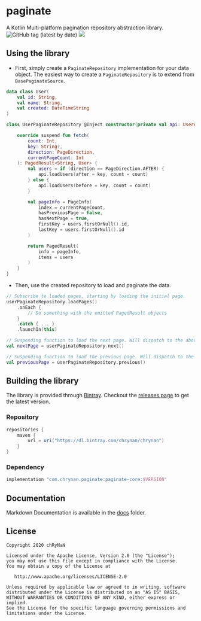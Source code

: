 # paginate

A Kotlin Multi-platform pagination repository abstraction library. <br>
<img alt="GitHub tag (latest by date)" src="https://img.shields.io/github/v/tag/chRyNaN/paginate">
<a href="https://bintray.com/chrynan/chrynan/paginate/0.1.0/link"><img src="https://api.bintray.com/packages/chrynan/chrynan/paginate/images/download.svg?version=0.1.0"/></a>

## Using the library

* First, simply create a `PaginateRepository` implementation for your data object. The easiest way to create
  a `PaginateRepository` is to extend from `BasePaginateSource`.

```kotlin
data class User(
    val id: String,
    val name: String,
    val created: DateTimeString
)

class UserPaginateRepository @Inject constructor(private val api: UserApi) : BasePaginateSource<String, User>() {

    override suspend fun fetch(
        count: Int,
        key: String?,
        direction: PageDirection,
        currentPageCount: Int
    ): PagedResult<String, User> {
        val users = if (direction == PageDirection.AFTER) {
            api.loadUsers(after = key, count = count)
        } else {
            api.loadUsers(before = key, count = count)
        }

        val pageInfo = PageInfo(
            index = currentPageCount,
            hasPreviousPage = false,
            hasNextPage = true,
            firstKey = users.firstOrNull().id,
            lastKey = users.firstOrNull().id
        )

        return PagedResult(
            info = pageInfo,
            items = users
        )
    }
}
```

* Then, use the created repository to load and paginate the data.

```kotlin
// Subscribe to loaded pages, starting by loading the initial page.
userPaginateRepository.loadPages()
    .onEach {
        // Do something with the emitted PagedResult objects
    }
    .catch { ... }
    .launchIn(this)

// Suspending function to load the next page. Will dispatch to the above Flow and return the PagedResult.
val nextPage = userPaginateRepository.next()

// Suspending function to load the previous page. Will dispatch to the above Flow and return the PagedResult.
val previousPage = userPaginateRepository.previous()
```

## Building the library

The library is provided through [Bintray](https://bintray.com/). Checkout
the [releases page](https://github.com/chRyNaN/paginate/releases) to get the latest version.

### Repository

```groovy
repositories {
    maven {
        url = uri("https://dl.bintray.com/chrynan/chrynan")
    }
}
```

### Dependency

```groovy
implementation "com.chrynan.paginate:paginate-core:$VERSION"
```

## Documentation

Markdown Documentation is available in the [docs](/docs) folder.

## License

```
Copyright 2020 chRyNaN

Licensed under the Apache License, Version 2.0 (the "License");
you may not use this file except in compliance with the License.
You may obtain a copy of the License at

   http://www.apache.org/licenses/LICENSE-2.0

Unless required by applicable law or agreed to in writing, software
distributed under the License is distributed on an "AS IS" BASIS,
WITHOUT WARRANTIES OR CONDITIONS OF ANY KIND, either express or implied.
See the License for the specific language governing permissions and
limitations under the License.
```
